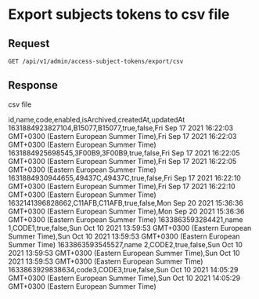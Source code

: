 # Export subjects tokens to csv file

## Request
    GET /api/v1/admin/access-subject-tokens/export/csv

## Response

csv file

id,name,code,enabled,isArchived,createdAt,updatedAt
1631884923827104,B15077,B15077,true,false,Fri Sep 17 2021 16:22:03 GMT+0300 (Eastern European Summer Time),Fri Sep 17 2021 16:22:03 GMT+0300 (Eastern European Summer Time)
1631884925698545,3F00B9,3F00B9,true,false,Fri Sep 17 2021 16:22:05 GMT+0300 (Eastern European Summer Time),Fri Sep 17 2021 16:22:05 GMT+0300 (Eastern European Summer Time)
1631884930944655,49437C,49437C,true,false,Fri Sep 17 2021 16:22:10 GMT+0300 (Eastern European Summer Time),Fri Sep 17 2021 16:22:10 GMT+0300 (Eastern European Summer Time)
1632141396828662,C11AFB,C11AFB,true,false,Mon Sep 20 2021 15:36:36 GMT+0300 (Eastern European Summer Time),Mon Sep 20 2021 15:36:36 GMT+0300 (Eastern European Summer Time)
1633863593284421,name 1,CODE1,true,false,Sun Oct 10 2021 13:59:53 GMT+0300 (Eastern European Summer Time),Sun Oct 10 2021 13:59:53 GMT+0300 (Eastern European Summer Time)
1633863593545527,name 2,CODE2,true,false,Sun Oct 10 2021 13:59:53 GMT+0300 (Eastern European Summer Time),Sun Oct 10 2021 13:59:53 GMT+0300 (Eastern European Summer Time)
1633863929838634,code3,CODE3,true,false,Sun Oct 10 2021 14:05:29 GMT+0300 (Eastern European Summer Time),Sun Oct 10 2021 14:05:29 GMT+0300 (Eastern European Summer Time)

